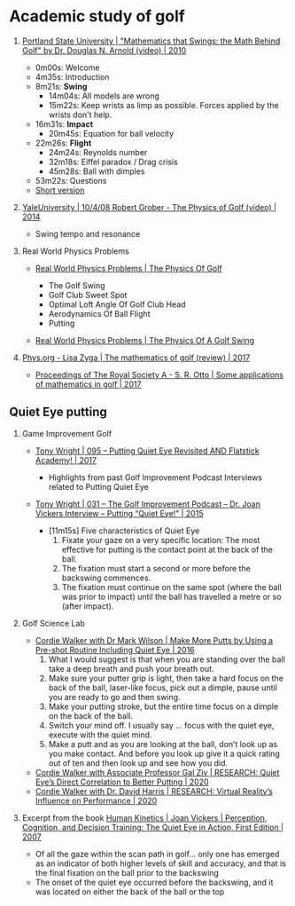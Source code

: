 # Academic study of golf

1. [Portland State University | "Mathematics that Swings: the Math Behind Golf" by Dr. Douglas N. Arnold (video) | 2010](https://www.youtube.com/watch?v=e6v9ib-dOtg)
   - 0m00s: Welcome
   - 4m35s: Introduction
   - 8m21s: **Swing**
     * 14m04s: All models are wrong
     * 15m22s: Keep wrists as limp as possible. Forces applied by the wrists don't help.
   - 16m31s: **Impact**
     * 20m45s: Equation for ball velocity
   - 22m26s: **Flight**
     * 24m24s: Reynolds number
     * 32m18s: Eiffel paradox / Drag crisis
     * 45m28s: Ball with dimples
   - 53m22s: Questions
   - [Short version](https://www.youtube.com/watch?v=njofpb4DiAE)

1. [YaleUniversity | 10/4/08 Robert Grober - The Physics of Golf (video) | 2014](https://www.youtube.com/watch?v=MRnjedSebWY)
   - Swing tempo and resonance

1. Real World Physics Problems
   - [Real World Physics Problems | The Physics Of Golf](https://www.real-world-physics-problems.com/physics-of-golf.html)
     * The Golf Swing
     * Golf Club Sweet Spot
     * Optimal Loft Angle Of Golf Club Head
     * Aerodynamics Of Ball Flight
     * Putting

   - [Real World Physics Problems | The Physics Of A Golf Swing](https://www.real-world-physics-problems.com/physics-of-a-golf-swing.html)

1. [Phys.org - Lisa Zyga | The mathematics of golf (review) | 2017](https://phys.org/news/2017-08-mathematics-golf.html)
   - [Proceedings of The Royal Society A - S. R. Otto | Some applications of mathematics in golf | 2017](https://doi.org/10.1098/rspa.2017.0392)


## Quiet Eye putting

1. Game Improvement Golf
   - [Tony Wright | 095 – Putting Quiet Eye Revisited AND Flatstick Academy! | 2017](https://gameimprovementgolf.com/095-putting-quiet-eye-revisited-and-flatstick-academy/)
     * Highlights from past Golf Improvement Podcast Interviews related to Putting Quiet Eye

   - [Tony Wright | 031 – The Golf Improvement Podcast – Dr. Joan Vickers Interview – Putting “Quiet Eye!” | 2015](https://gameimprovementgolf.com/031-the-golf-improvement-podcast-dr-joan-vickers-interview-putting-quiet-eye/)
     * [11m15s] Five characteristics of Quiet Eye
       1. Fixate your gaze on a very specific location: The most effective for
          putting is the contact point at the back of the ball.
       1. The fixation must start a second or more before the backswing commences.
       1. The fixation must continue on the same spot (where the ball was prior
          to impact) until the ball has travelled a metre or so (after impact).

1. Golf Science Lab
   - [Cordie Walker with Dr Mark Wilson | Make More Putts by Using a Pre-shot Routine Including Quiet Eye | 2016](https://golfsciencelab.com/quiet-eye-putting/)
     1. What I would suggest is that when you are standing over the ball
        take a deep breath and push your breath out.
     1. Make sure your putter grip is light, then take a hard focus on
        the back of the ball, laser-like focus, pick out a dimple, pause
        until you are ready to go and then swing.
     1. Make your putting stroke, but the entire time focus on a dimple
        on the back of the ball.
     1. Switch your mind off. I usually say ... focus with the quiet eye,
        execute with the quiet mind.
     1. Make a putt and as you are looking at the ball, don’t look up as
        you make contact.  And before you look up give it a quick rating
        out of ten and then look up and see how you did.
   - [Cordie Walker with Associate Professor Gal Ziv | RESEARCH: Quiet Eye’s Direct Correlation to Better Putting | 2020](https://golfsciencelab.com/research-quiet-eyes-direct-correlation-to-better-putting/)
   - [Cordie Walker with Dr. David Harris | RESEARCH: Virtual Reality’s Influence on Performance | 2020](https://golfsciencelab.com/research-virtual-realitys-influence-on-performance/)

1. Excerpt from the book
   [Human Kinetics | Joan Vickers | Perception, Cognition, and Decision Training: The Quiet Eye in Action, First Edition | 2007](https://us.humankinetics.com/blogs/excerpt/quiet-eye-in-golf-leads-to-better-performance)
   - Of all the gaze within the scan path in golf... only one has emerged
     as an indicator of both higher levels of skill and accuracy, and that
     is the final fixation on the ball prior to the backswing
   - The onset of the quiet eye occurred before the backswing, and it was
     located on either the back of the ball or the top

